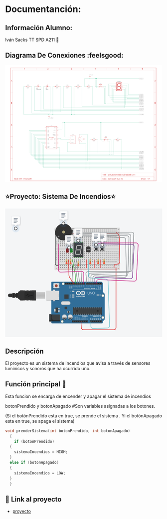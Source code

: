 # Documentanción:
## Información Alumno:
Iván Sacks TT SPD A211 :pray:

## Diagrama De Conexiones :feelsgood:
![Tinkercad](./img/diagrama.png)


## :star:Proyecto: Sistema De Incendios:star:
![Tinkercad](./img/sistemaIncendios.png)


## Descripción 
El proyecto es un sistema de incendios que avisa a través de sensores lumínicos y sonoros que ha ocurrido uno.

## Función principal :raised_hands:
Esta funcion se encarga de encender y apagar el sistema de incendios

botonPrendido y  botonApagado #Son variables asignadas a los botones.

(Si el botónPrendido esta en true, se prende el sistema . Yi el botónApagado esta en true, se apaga el sistema) 

~~~ C++ :collision:
void prenderSistema(int botonPrendido, int botonApagado)
  {
    if (botonPrendido)
  {
    sistemaIncendios = HIGH;
  }
  else if (botonApagado)
  {         
    sistemaIncendios = LOW;   
  }
  }
~~~

## :muscle: Link al proyecto
- [proyecto](https://www.tinkercad.com/things/kaS3G6QeOcw-simulacro-parcial-ivan-sacks-a211/editel?sharecode=Df2IqMLfKf2Ypm6Jcaq48aBOQSW4cYphO8chJzJHWeQ)








